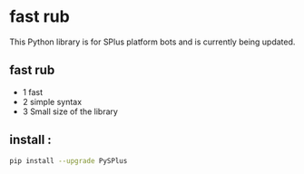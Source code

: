 # fast rub

This Python library is for SPlus platform bots and is currently being updated.

## fast rub

- 1 fast
- 2 simple syntax
- 3 Small size of the library

## install :

```bash
pip install --upgrade PySPlus
```
